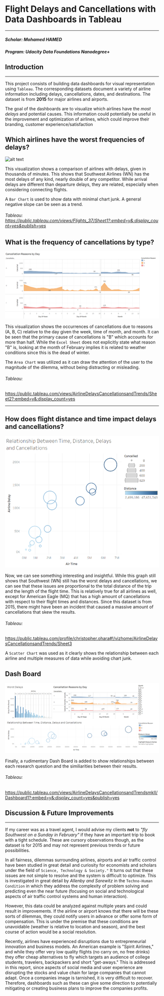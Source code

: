 # Flight Delays and Cancellations with Data Dashboards in Tableau
___


##### Scholar: Mohamed HAMED
##### Program: Udacity Data Foundations Nanodegree+



[//]: # (Image References)

[image1]: ![W0](https://user-images.githubusercontent.com/96214618/161447425-6a78c8b8-e142-4df2-867f-7526ecec4c42.png)
[image2]: https://github.com/Ohara124c41/DFND-Flight-Delays-and-Cancellations/blob/master/images/010.png?raw=true?raw=true
[image3]: https://github.com/Ohara124c41/DFND-Flight-Delays-and-Cancellations/blob/master/images/009.png?raw=true?raw=true
[image4]: https://github.com/Ohara124c41/DFND-Flight-Delays-and-Cancellations/blob/master/images/007.png?raw=true?raw=true


## Introduction

___

This project consists of building data dashboards for visual representation using ```Tableau```. The corresponding datasets document a variety of airline information including delays, cancellations, dates, and destinations. The dataset is from **2015** for major airlines and airports.

The goal of the dashboards are to visualize which airlines have the *most delays* and potential causes. This information could potentially be useful in the improvement and optimization of airlines, which could improve their branding, customer experience/satisfaction



## Which airlines have the worst frequencies of delays?
![alt text][image1]

This visualization shows a comparison of airlines with delays, given in thousands of minutes. This shows that Southwest Airlines (WN) has the most delays of any kind, nearly double of any competitor. While arrival delays are different than departure delays, they are related, especially when considering connecting flights.  

A ```Bar Chart``` is used to show data with minimal chart junk. A general negative slope can be seen as a trend.

###### Tableau: https://public.tableau.com/views/Flights_37/Sheet1?:embed=y&:display_count=yes&publish=yes

## What is the frequency of cancellations by type?
![alt text][image2]

This visualization shows the occurrences of cancellations due to reasons (A, B, C) relative to the day given the week, time of month, and month. It can be seen that the primary cause of cancellations is "B" which accounts for more than half. While the ```Excel Sheet``` does not explicitly state what reason "B" is, looking at the month of February implies it is related to weather conditions since this is the dead of winter.

The ```Area Chart``` was utilized as it can draw the attention of the user to the magnitude of the dilemma, without being distracting or misleading.

###### Tableau:
https://public.tableau.com/views/AirlineDelaysCancellationsandTrends/Sheet2?:embed=y&:display_count=yes
___

## How does flight distance and time impact delays and cancellations?
![alt text][image3]

Now, we can see something interesting and insightful. While this graph still shows that Southwest (WN) still has the worst delays and cancellations, we can see that these issues are proportional to the total distance of the trip and the length of the flight time. This is relatively true for all airlines as well, except for American Eagle (MQ) that has a high amount of cancellations with respect to their flight times and distances. Since this dataset is from 2015, there might have been an incident that caused a massive amount of cancellations that skew the results.

###### Tableau:
https://public.tableau.com/profile/christopher.ohara#!/vizhome/AirlineDelaysCancellationsandTrends/Sheet3

A ```Scatter Chart``` was used as it clearly shows the relationship between each airline and multiple measures of data while avoiding chart junk.

## Dash Board
![alt text][image4]

Finally, a rudimentary Dash Board is added to show relationships between each research question and the similiarities between their results.

###### Tableau:
https://public.tableau.com/views/AirlineDelaysCancellationsandTrendsmkII/Dashboard1?:embed=y&:display_count=yes&publish=yes



## Discussion & Future Improvements
___

If my career was as a travel agent, I would advise my clients **not** to *"fly Southwest on a Sunday in February"* if they have an important trip to book with a tight schedule. These are cursory observations though, as the dataset is for 2015 and may not represent previous trends or future possibilities.

In all fairness, dilemmas surrounding airlines, airports and air traffic control have been studied in great detail and curiosity for economists and scholars under the field of ```Science, Technology & Society."``` It turns out that these issues are not simple to resolve and the system is difficult to optimize. This is investigated in great detail by *Allenby and Sarewitz* in the ```Techno-Human Condition``` in which they address the complexity of problem solving and predicting even the near future (focusing on social and technological aspects of air traffic control systems and human interaction).

However, this data could be analyzed against multiple years and could result in improvements. If the airline or airport knows that there will be these sorts of dilemmas, they could notify users in advance or offer some form of compensation. This is under the premise that these conditions are unavoidable (weather is relative to location and season), and the best course of action would be a social resolution.

Recently, airlines have experienced disruptions due to entrepreneurial innovation and business models. An American example is "Spirit Airlines," and while they offer very low quality flights (no carry on, no free drinks) they offer cheap alternatives to fly which targets an audience of college students, travelers, backpackers and short "get-aways." This is addressed in this report, since aspects of social media and user experience are disrupting the stocks and value chain for large companies that cannot adapt. Once a companies image is tarnished, it is very difficult to recover. Therefore, dashboards such as these can give some direction to potentially mitigating or creating business plans to improve the companies profits.
